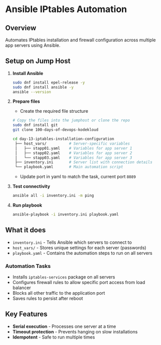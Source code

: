 # Ansible IPtables Automation
## Overview

Automates IPtables installation and firewall configuration across multiple app servers using Ansible.

## Setup on Jump Host

1. **Install Ansible**
   ```bash
   sudo dnf install epel-release -y
   sudo dnf install ansible -y
   ansible --version
   ```

2. **Prepare files**
   - Create the required file structure
   ```bash
   # Copy the files into the jumphost or clone the repo
   sudo dnf install git
   git clone 100-days-of-devops-kodekloud
   
   cd day-13-iptables-installation-configuration
    ├── host_vars/          # Server-specific variables
    │   ├── stapp01.yaml    # Variables for app server 1
    │   ├── stapp02.yaml    # Variables for app server 2  
    │   └── stapp03.yaml    # Variables for app server 3
    ├── inventory.ini       # Server list with connection details
    └── playbook.yaml       # Main automation script

      ```


   - Update port in yaml to match the task, current port `8089`


2. **Test connectivity**
   ```bash
   ansible all -i inventory.ini -m ping
   ```

3. **Run playbook**
   ```bash
   ansible-playbook -i inventory.ini playbook.yaml
   ```

## What it does
- `inventory.ini` - Tells Ansible which servers to connect to
- `host_vars/` - Stores unique settings for each server (passwords)
- `playbook.yaml` - Contains the automation steps to run on all servers

### Automation Tasks
- Installs `iptables-services` package on all servers
- Configures firewall rules to allow specific port access from load balancer
- Blocks all other traffic to the application port
- Saves rules to persist after reboot

## Key Features

- **Serial execution** - Processes one server at a time
- **Timeout protection** - Prevents hanging on slow installations
- **Idempotent** - Safe to run multiple times